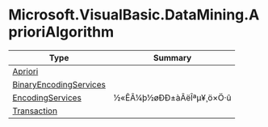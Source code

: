 ﻿
# Microsoft.VisualBasic.DataMining.AprioriAlgorithm

|Type|Summary|
|----|-------|
|<a href="#" onClick="load('/docs/Microsoft.VisualBasic.DataMining.AprioriAlgorithm/Apriori.md')">Apriori</a>||
|<a href="#" onClick="load('/docs/Microsoft.VisualBasic.DataMining.AprioriAlgorithm/BinaryEncodingServices.md')">BinaryEncodingServices</a>||
|<a href="#" onClick="load('/docs/Microsoft.VisualBasic.DataMining.AprioriAlgorithm/EncodingServices.md')">EncodingServices</a>|½«ÊÂ¼þ½øÐÐ±àÂëÎªµ¥¸ö×Ö·û|
|<a href="#" onClick="load('/docs/Microsoft.VisualBasic.DataMining.AprioriAlgorithm/Transaction.md')">Transaction</a>||


